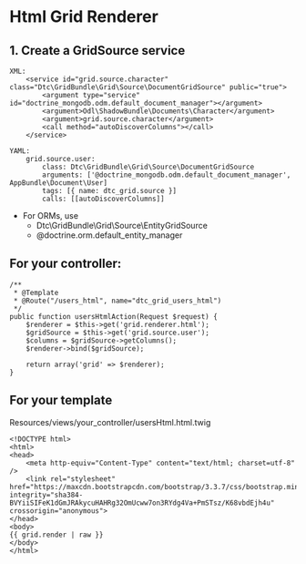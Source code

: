 # Html Grid Renderer

## 1. Create a GridSource service

    XML:
        <service id="grid.source.character" class="Dtc\GridBundle\Grid\Source\DocumentGridSource" public="true">
            <argument type="service" id="doctrine_mongodb.odm.default_document_manager"></argument>
            <argument>Odl\ShadowBundle\Documents\Character</argument>
            <argument>grid.source.character</argument>
            <call method="autoDiscoverColumns"></call>
        </service>
    
    YAML:
        grid.source.user:
            class: Dtc\GridBundle\Grid\Source\DocumentGridSource
            arguments: ['@doctrine_mongodb.odm.default_document_manager', AppBundle\Document\User]
            tags: [{ name: dtc_grid.source }]
            calls: [[autoDiscoverColumns]]

 * For ORMs, use
    * Dtc\GridBundle\Grid\Source\EntityGridSource
    * @doctrine.orm.default_entity_manager

## For your controller:

    /**
     * @Template
     * @Route("/users_html", name="dtc_grid_users_html")
     */
    public function usersHtmlAction(Request $request) {
        $renderer = $this->get('grid.renderer.html');
        $gridSource = $this->get('grid.source.user');
        $columns = $gridSource->getColumns();
        $renderer->bind($gridSource);

        return array('grid' => $renderer);
    }
    
    
## For your template

Resources/views/your_controller/usersHtml.html.twig

    <!DOCTYPE html>
    <html>
    <head>
        <meta http-equiv="Content-Type" content="text/html; charset=utf-8" />
        <link rel="stylesheet" href="https://maxcdn.bootstrapcdn.com/bootstrap/3.3.7/css/bootstrap.min.css" integrity="sha384-BVYiiSIFeK1dGmJRAkycuHAHRg32OmUcww7on3RYdg4Va+PmSTsz/K68vbdEjh4u" crossorigin="anonymous">
    </head>
    <body>
    {{ grid.render | raw }}
    </body>
    </html>